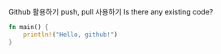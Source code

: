 Github 활용하기
push, pull 사용하기
Is there any existing code?

```rust
fn main() {
    println!("Hello, github!")
}
```